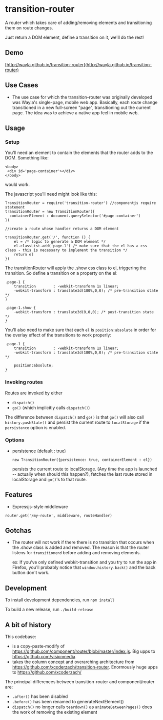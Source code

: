transition-router
=================

A router which takes care of adding/removing elements and transitioning them on route changes.

Just return a DOM element, define a transition on it, we'll do the rest!

## Demo
  
  [http://wayla.github.io/transition-router](http://wayla.github.io/transition-router)

## Use Cases
- The use case for which the transition-router was originally developed was Wayla's single-page, mobile web app. Basically, each route change transitioned in a new full-screen "page", transitioning out the current page. The idea was to achieve a native app feel in mobile web.

## Usage

### Setup

You'll need an element to contain the elements that the router adds to the DOM. Something like:

```
<body>
 <div id='page-container'></div>
</body>
```

would work.

The javascript you'll need might look like this:

```
TransitionRouter = require('transition-router') //componentjs require statement
transitionRouter = new TransitionRouter({
  containerElement : document.querySelector('#page-container')
})

//create a route whose handler returns a DOM element

transitionRouter.get('/', function () {
    el = /* logic to generate a DOM element */
    el.classList.add('page-1') /* make sure that the el has a css class - this is necessary to implement the transition */
    return el
})
```

The transitionRouter will apply the .show css class to el, triggering the transition.
So define a transition on a property on the el:


```
.page-1 {
    transition        : -webkit-transform 1s linear;
    -webkit-transform : translate3d(100%,0,0); /* pre-transition state */
}

.page-1.show {
    -webkit-transform : translate3d(0,0,0); /* post-transition state */
}
```

You'll also need to make sure that each `el` is `position:absolute` in order for the overlay effect of the transitions to work properly:

```
.page-1 {
    transition        : -webkit-transform 1s linear;
    -webkit-transform : translate3d(100%,0,0); /* pre-transition state */

    position:absolute;
}
```

### Invoking routes

Routes are invoked by either
- `dispatch()`
- `go()` (which implicitly calls `dispatch()`)

The difference between `dispatch()` and `go()` is that `go()` will also call `history.pushState()` and persist the current route to `localStorage` if the `persistance` option is enabled.

### Options

- persistence (default : true)
  ```
  new TransitionRouter({persistence: true, containerElement : el})
  ```

  persists the current route to localStorage. (Any time the app is launched -- actually when should this happen?), fetches the last route stored in localStorage and `go()`'s to that route.
  

## Features

- Expressjs-style middleware
  
```
router.get('/my-route', middleware, routeHandler)
```

## Gotchas


- The router will not work if there there is no transition that occurs when the .show class is added and removed. The reason is that the router listens for `transitionend` before adding and removing elements.
  
   ex: If you've only defined webkit-transition and you try to run the app in Firefox, you'll probably notice that
`window.history.back()` and the back button don't work.

## Development

  To install development dependencies, run `npm install`

  To build a new release, run `./build-release`


## A bit of history

This codebase:

- is a copy-paste-modify of https://github.com/component/router/blob/master/index.js. Big upps to https://github.com/visionmedia.
- takes the column concept and overarching architecture from https://github.com/xcoderzach/transition-router. Enormously huge upps to https://github.com/xcoderzach/

The principal differences between transition-router and component/router are:

- `.after()` has been disabled
- `.before()` has been renamed to generateNextElement()
- `dispatch()` no longer calls `teardown()` as `animateBetweenPages()` does the work of removing the existing element
